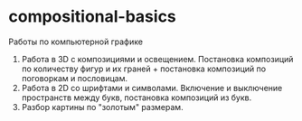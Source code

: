 # compositional-basics
Работы по компьютерной графике
1. Работа в 3D с композициями и освещением. Постановка композиций по количеству фигур и их граней + постановка композиций по поговоркам и пословицам.
2. Работа в 2D со шрифтами и символами. Включение и выключение пространств между букв, постановка композиций из букв.
3. Разбор картины по "золотым" размерам.
